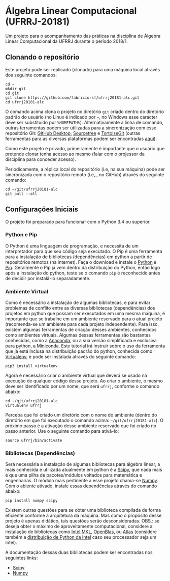 # Álgebra Linear Computacional (UFRRJ-20181)
Um projeto para o acompanhamento das práticas na disciplina de Álgebra Linear Computacional da UFRRJ durante o período 2018/1.

## Clonando o repositório
Este projeto pode ser replicado (clonado) para uma máquina local através dos seguinte comandos:
```shell
cd ~
mkdir git
cd git
git clone https://github.com/fabriciorsf/ufrrj20181-alc.git
cd ufrrj20181-alc
```
O comando acima clona o projeto no diretório `git` criado dentro do diretório padrão do usuário (no Linux é indicado por `~`, no Windows esse caracter deve ser substituído por `%HOMEPATH%`). Alternativamente à linha de comando, outras ferramentas podem ser utilizadas para a sincronização com esse repositório Git: [GitHub Desktop](https://desktop.github.com/), [Sourcetree](https://www.sourcetreeapp.com/) e [TortoiseGit](https://tortoisegit.org/) (outras ferramentas para as diversas plataformas podem ser encontradas [aqui](https://git-scm.com/download/gui)).

Como este projeto é privado, primeiramente é importante que o usuário que pretende clonar tenha acesso ao mesmo (falar com o projessor da disciplina para conceder acesso).

Periodicamente, a réplica local do repositório (i.e, na sua máquina) pode ser sincronizada com o repositório remoto (i.e,., no GitHub) através do seguinte comando:
```shell
cd ~/git/ufrrj20181-alc
git pull --all
```

## Configurações Iniciais
O projeto foi preparado para funcionar com o Python 3.4 ou superior.

### Python e Pip
O Python é uma linguagem de programação, e necessita de um interpretador para que seu código seja executado. O Pip é uma ferramenta para a instalação de bibliotecas (dependências) em python a partir de repositórios remotos (na internet).
Faça o download e instale o [Python](https://www.python.org/downloads/) e [Pip](https://pip.pypa.io/en/stable/installing/). Geralmente o Pip já vem dentro da distribuição do Python, então logo após a instalação do python, teste se o comando `pip` é reconhecido antes de decidir por instalá-lo separadamente.

### Ambiente Virtual
Como é necessário a instalação de algumas bibliotecas, e para evitar problemas de conflito entre as diversas bibliotecas (dependências) dos projetos em python que possam ser executados em uma mesma máquina, é importante que se trabalhe em um ambiente reservado para o atual projeto (recomenda-se um ambiente para cada projeto independente).
Para isso, existem algumas ferramentas de criação desses ambientes, conhecidos como ambientes virtuais.
Algumas dessas ferramentas são bastantes conhecidas, como a [Anaconda](https://anaconda.org/anaconda/python), ou a sua versão simplificada e exclusiva para python, a [Miniconda](https://conda.io/miniconda.html).
Este tutorial irá instruir sobre o uso da ferramenta que já está inclusa na distribuição padrão do python, conhecida como [Virtualenv](https://virtualenv.pypa.io/en/stable/), e pode ser instalada através do seguinte comando:
```shell
pip3 install virtualenv
```
Agora é necessário criar o ambiente virtual que deverá se usado na execução de qualquer código desse projeto. Ao criar o ambiente, o mesmo deve ser identificado por um nome, que será `ufrrj`, conforme o comando abaixo:
```shell
cd ~/git/ufrrj20181-alc
virtualenv ufrrj
```
Perceba que foi criado um diretório com o nome do ambiente (dentro do diretório em que foi executado o comando acima: `~/git/ufrrj20181-alc`). O próximo passo é a ativação desse ambiente reservado que foi criado no passo anterior. Use o seguinte comando para ativá-lo:
```shell
source ufrrj/bin/activate
```

### Bibliotecas (Dependências)
Será necessária a instalação de algumas bibliotecas para álgebra linear, a mais conhecida e utilizada atualmente em python é a [Scipy](https://www.scipy.org/), que nada mais é que uma pilha de pacotes/módulos voltados para matemática e engenharias. O módulo mais pertinente a esse projeto chama-se [Numpy](http://www.numpy.org/).
Com o abiente ativado, instale essas dependências através do comando abaixo:
```shell
pip install numpy scipy
```
Existem outras questões para se obter uma biblioteca compilada de forma eficiente conforme a arquitetura da máquina. Mas como o propósito desse projeto é apenas didático, tais questões serão desconsideradas. OBS.: se deseja obter o máximo de aproveitamente computacional, considere a instalação de bibliotecas como [Intel MKL](https://software.intel.com/en-us/mkl), [OpenBlas](https://www.openblas.net/), ou [Atlas](http://math-atlas.sourceforge.net/) (considere também a [distribuição de Python da Intel](https://software.intel.com/en-us/distribution-for-python) caso seu processador seja um Intel).

A documentação dessas duas bibliotecas podem ser encontradas nos seguintes links:
* [Scipy](https://www.scipy.org/docs.html)
* [Numpy](https://docs.scipy.org/doc/numpy/)

